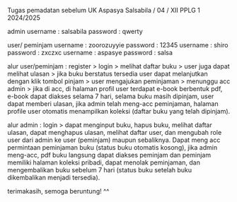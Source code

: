 Tugas pemadatan sebelum UK
Aspasya Salsabila / 04 / XII PPLG 1 2024/2025

admin 
username : salsabila
password : qwerty

user/ peminjam
username : zoorozuyyie
password : 12345
username : shiro
password : zxczxc
username : aspasye
password : salsa

alur user/peminjam : 
register > login > melihat daftar buku > user juga dapat melihat ulasan > jika buku berstatus tersedia user dapat melanjutkan dengan klik tombol pinjam > user mengajukan peminjaman > menunggu acc admin > jika di acc, di halaman profil user terdapat e-book berbentuk pdf, e-book dapat diakses selama 7 hari, selama buku masih dipinjam, user dapat memberi ulasan, jika admin telah meng-acc peminjaman, halaman profile user otomatis menampilkan koleksi (daftar buku yang telah dipinjam).

alur admin :
login > dapat menginput buku, hapus buku, melihat daftar ulasan, dapat menghapus ulasan, melihat daftar user, dan mengubah role user dari admin ke user (peminjam) maupun sebaliknya. Dapat meng acc permintaan peminjaman buku (status buku otomatis kosong), jika admin meng-acc, pdf buku langsung dapat diakses peminjam dan peminjam memiliki halaman koleksi pribadi, dapat menolak peminjaman, dan mengembalikan buku sebelum 7 hari (status buku setelah buku dikembalikan menjadi tersedia).

terimakasih, semoga beruntung! ^^
